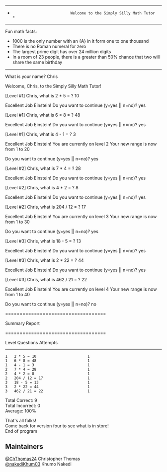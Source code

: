 
******************************************************************************************************
*                               Welcome to the Simply Silly Math Tutor                               *
******************************************************************************************************

Fun math facts:
* 1000 is the only number with an {A} in it form one to one thousand
* There is no Roman numeral for zero
* The largest prime digit has over 24 million digits
* In a room of 23 people, there is a greater than 50% chance that two will share the same birthday

******************************************************************************************************

What is your name?
Chris

Welcome, Chris, to the Simply Silly Math Tutor!

[Level #1] Chris, what is 2 * 5 = ?
10

Excellent Job Einstein!
Do you want to continue (y=yes || n=no)?
yes

[Level #1] Chris, what is 6 * 8 = ?
48

Excellent Job Einstein!
Do you want to continue (y=yes || n=no)?
yes

[Level #1] Chris, what is 4 - 1 = ?
3

Excellent Job Einstein!
You are currently on level 2
Your new range is now from 1 to 20

Do you want to continue (y=yes || n=no)?
yes

[Level #2] Chris, what is 7 * 4 = ?
28

Excellent Job Einstein!
Do you want to continue (y=yes || n=no)?
yes

[Level #2] Chris, what is 4 * 2 = ?
8

Excellent Job Einstein!
Do you want to continue (y=yes || n=no)?
yes

[Level #2] Chris, what is 204 / 12 = ?
17

Excellent Job Einstein!
You are currently on level 3
Your new range is now from 1 to 30

Do you want to continue (y=yes || n=no)?
yes

[Level #3] Chris, what is 18 - 5 = ?
13

Excellent Job Einstein!
Do you want to continue (y=yes || n=no)?
yes

[Level #3] Chris, what is 2 * 22 = ?
44

Excellent Job Einstein!
Do you want to continue (y=yes || n=no)?
yes

[Level #3] Chris, what is 462 / 21 = ?
22

Excellent Job Einstein!
You are currently on level 4
Your new range is now from 1 to 40

Do you want to continue (y=yes || n=no)?
no

===================================

Summary Report           

===================================

Level Questions Attempts

----- ----------------------------    --------

    1   2 * 5 = 10                       1
    1   6 * 8 = 48                       1
    1   4 - 1 = 3                        1
    2   7 * 4 = 28                       1
    2   4 * 2 = 8                        1
    2   204 / 12 = 17                    1
    3   18 - 5 = 13                      1
    3   2 * 22 = 44                      1
    3   462 / 21 = 22                    1

Total Correct:   9  
Total Incorrect: 0  
Average:         100%

That's all folks!  
Come back for version four to see what is in store!  
End of program



## Maintainers    
[@ChThomas24](...) Christopher Thomas   
[@nakediKhum03](...) Khumo Nakedi
